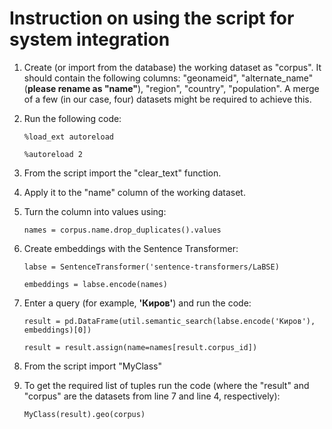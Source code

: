 # Instruction on using the script for system integration

1) Create (or import from the database) the working dataset as "corpus". It should contain the following columns: "geonameid", "alternate_name" (**please rename as "name"**), "region", "country", "population". A merge of a few (in our case, four) datasets might be required to achieve this.

2) Run the following code:
   
   `%load_ext autoreload`
   
   `%autoreload 2`

4) From the script import the "clear_text" function.

5) Apply it to the "name" column of the working dataset.

6) Turn the column into values using:

   `names = corpus.name.drop_duplicates().values`

7) Create embeddings with the Sentence Transformer:

   `labse = SentenceTransformer('sentence-transformers/LaBSE)`
   
   `embeddings = labse.encode(names)`

9) Enter a query (for example, **'Киров'**) and run the code:

   `result = pd.DataFrame(util.semantic_search(labse.encode('Киров'), embeddings)[0])`
   
   `result = result.assign(name=names[result.corpus_id])`

11) From the script import "MyClass"

12) To get the required list of tuples run the code (where the "result" and "corpus" are the datasets from line 7 and line 4, respectively):
   
    `MyClass(result).geo(corpus)`

   
   
